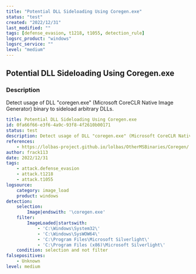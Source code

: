 ```yaml
---
title: "Potential DLL Sideloading Using Coregen.exe"
status: "test"
created: "2022/12/31"
last_modified: ""
tags: [defense_evasion, t1218, t1055, detection_rule]
logsrc_product: "windows"
logsrc_service: ""
level: "medium"
---
```


## Potential DLL Sideloading Using Coregen.exe

### Description

Detect usage of DLL "coregen.exe" (Microsoft CoreCLR Native Image Generator) binary to sideload arbitrary DLLs.

```yml
title: Potential DLL Sideloading Using Coregen.exe
id: 0fa66f66-e3f6-4a9c-93f8-4f2610b00171
status: test
description: Detect usage of DLL "coregen.exe" (Microsoft CoreCLR Native Image Generator) binary to sideload arbitrary DLLs.
references:
    - https://lolbas-project.github.io/lolbas/OtherMSBinaries/Coregen/
author: frack113
date: 2022/12/31
tags:
    - attack.defense_evasion
    - attack.t1218
    - attack.t1055
logsource:
    category: image_load
    product: windows
detection:
    selection:
        Image|endswith: '\coregen.exe'
    filter:
        ImageLoaded|startswith:
            - 'C:\Windows\System32\'
            - 'C:\Windows\SysWOW64\'
            - 'C:\Program Files\Microsoft Silverlight\'
            - 'C:\Program Files (x86)\Microsoft Silverlight\'
    condition: selection and not filter
falsepositives:
    - Unknown
level: medium

```
